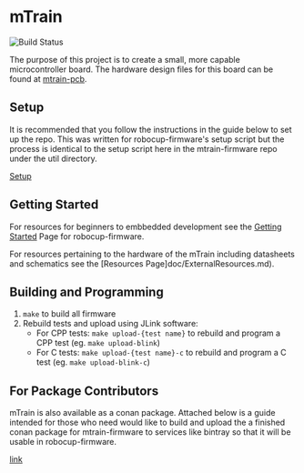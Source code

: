 # mTrain

![Build Status](https://github.com/RoboJackets/mtrain-firmware/workflows/CI/badge.svg)

The purpose of this project is to create a small, more capable microcontroller board. The hardware design files for this board can be found at [mtrain-pcb](https://github.com/RoboJackets/mtrain-pcb).


## Setup

It is recommended that you follow the instructions in the guide below to set up the repo. This was written for robocup-firmware's setup script but the process is identical to the setup script here in the mtrain-firmware repo under the util directory.

[Setup](https://github.com/RoboJackets/robocup-firmware/blob/master/doc/GettingStarted.md#setting-up-the-robocup-firmware-repository)

## Getting Started

For resources for beginners to embbedded development see the [Getting Started](https://robojackets.github.io/robocup-firmware/) Page for robocup-firmware.

For resources pertaining to the hardware of the mTrain including datasheets and schematics see the [Resources Page]doc/ExternalResources.md).


## Building and Programming

1) `make` to build all firmware
2) Rebuild tests and upload using JLink software:
    * For CPP tests: `make upload-{test name}` to rebuild and program a CPP test (eg. `make upload-blink`)
    * For C tests: `make upload-{test name}-c` to rebuild and program a C test (eg. `make upload-blink-c`)


## For Package Contributors
mTrain is also available as a conan package. Attached below is a guide intended for those who need would like to build and upload the a finished conan package for mtrain-firmware to services like bintray so that it will be usable in robocup-firmware.

[link](https://github.com/RoboJackets/robocup-firmware/blob/master/doc/Conan.md)
